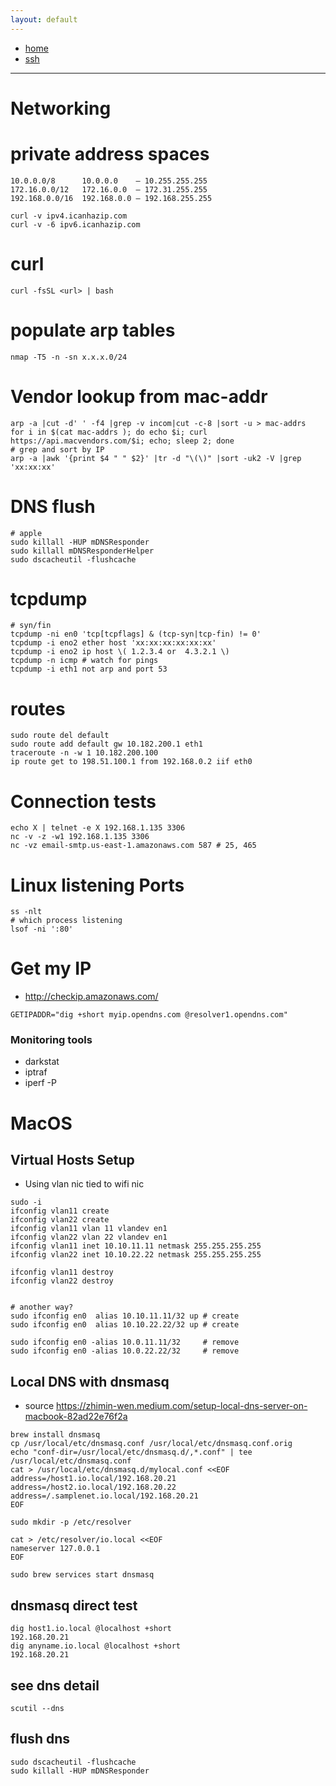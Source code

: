 ```yaml
---
layout: default
---
```

- [home](/index.md)
- [ssh](/net-ssh.md)

---
# Networking

# private address spaces

```
10.0.0.0/8      10.0.0.0    – 10.255.255.255
172.16.0.0/12   172.16.0.0  – 172.31.255.255
192.168.0.0/16  192.168.0.0 – 192.168.255.255
```


```
curl -v ipv4.icanhazip.com
curl -v -6 ipv6.icanhazip.com
```

# curl
```
curl -fsSL <url> | bash

```

# populate arp tables
```
nmap -T5 -n -sn x.x.x.0/24
```

# Vendor lookup from mac-addr
```
arp -a |cut -d' ' -f4 |grep -v incom|cut -c-8 |sort -u > mac-addrs
for i in $(cat mac-addrs ); do echo $i; curl https://api.macvendors.com/$i; echo; sleep 2; done
# grep and sort by IP
arp -a |awk '{print $4 " " $2}' |tr -d "\(\)" |sort -uk2 -V |grep 'xx:xx:xx'
```

# DNS flush
```
# apple
sudo killall -HUP mDNSResponder
sudo killall mDNSResponderHelper
sudo dscacheutil -flushcache
```

# tcpdump
```
# syn/fin
tcpdump -ni en0 'tcp[tcpflags] & (tcp-syn|tcp-fin) != 0'
tcpdump -i eno2 ether host 'xx:xx:xx:xx:xx:xx'
tcpdump -i eno2 ip host \( 1.2.3.4 or  4.3.2.1 \)
tcpdump -n icmp # watch for pings
tcpdump -i eth1 not arp and port 53
```

# routes
```
sudo route del default
sudo route add default gw 10.182.200.1 eth1
traceroute -n -w 1 10.182.200.100
ip route get to 198.51.100.1 from 192.168.0.2 iif eth0
```

# Connection tests
```
echo X | telnet -e X 192.168.1.135 3306
nc -v -z -w1 192.168.1.135 3306
nc -vz email-smtp.us-east-1.amazonaws.com 587 # 25, 465
```

# Linux listening Ports
```
ss -nlt
# which process listening
lsof -ni ':80'
```

# Get my IP
- <http://checkip.amazonaws.com/>
```
GETIPADDR="dig +short myip.opendns.com @resolver1.opendns.com"
```

### Monitoring tools
- darkstat
- iptraf
- iperf -P

# MacOS

## Virtual Hosts Setup
- Using vlan nic tied to wifi nic

```
sudo -i
ifconfig vlan11 create
ifconfig vlan22 create
ifconfig vlan11 vlan 11 vlandev en1
ifconfig vlan22 vlan 22 vlandev en1
ifconfig vlan11 inet 10.10.11.11 netmask 255.255.255.255
ifconfig vlan22 inet 10.10.22.22 netmask 255.255.255.255

ifconfig vlan11 destroy
ifconfig vlan22 destroy


# another way?
sudo ifconfig en0  alias 10.10.11.11/32 up # create
sudo ifconfig en0  alias 10.10.22.22/32 up # create

sudo ifconfig en0 -alias 10.0.11.11/32     # remove
sudo ifconfig en0 -alias 10.0.22.22/32     # remove

```

## Local DNS with dnsmasq

- source <https://zhimin-wen.medium.com/setup-local-dns-server-on-macbook-82ad22e76f2a>

```
brew install dnsmasq
cp /usr/local/etc/dnsmasq.conf /usr/local/etc/dnsmasq.conf.orig
echo "conf-dir=/usr/local/etc/dnsmasq.d/,*.conf" | tee /usr/local/etc/dnsmasq.conf
cat > /usr/local/etc/dnsmasq.d/mylocal.conf <<EOF
address=/host1.io.local/192.168.20.21
address=/host2.io.local/192.168.20.22
address=/.samplenet.io.local/192.168.20.21
EOF

sudo mkdir -p /etc/resolver

cat > /etc/resolver/io.local <<EOF
nameserver 127.0.0.1
EOF

sudo brew services start dnsmasq
```

## dnsmasq direct test

```
dig host1.io.local @localhost +short
192.168.20.21
dig anyname.io.local @localhost +short
192.168.20.21
```

## see dns detail

```
scutil --dns
```

## flush dns

```
sudo dscacheutil -flushcache
sudo killall -HUP mDNSResponder
```
